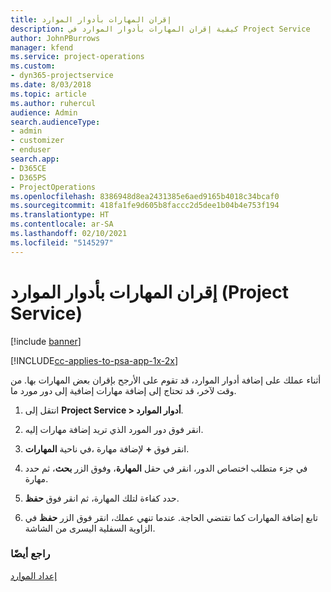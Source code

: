 ```yaml
---
title: إقران المهارات بأدوار الموارد
description: كيفية إقران المهارات بأدوار الموارد في Project Service
author: JohnPBurrows
manager: kfend
ms.service: project-operations
ms.custom:
- dyn365-projectservice
ms.date: 8/03/2018
ms.topic: article
ms.author: ruhercul
audience: Admin
search.audienceType:
- admin
- customizer
- enduser
search.app:
- D365CE
- D365PS
- ProjectOperations
ms.openlocfilehash: 8386948d8ea2431385e6aed9165b4018c34bcaf0
ms.sourcegitcommit: 418fa1fe9d605b8faccc2d5dee1b04b4e753f194
ms.translationtype: HT
ms.contentlocale: ar-SA
ms.lasthandoff: 02/10/2021
ms.locfileid: "5145297"
---
```

# <a name="associate-skills-with-resource-roles-project-service"></a>إقران المهارات بأدوار الموارد (Project Service)

[!include [banner](../includes/psa-now-project-operations.md)]

[!INCLUDE[cc-applies-to-psa-app-1x-2x](../includes/cc-applies-to-psa-app-1x-2x.md)]

أثناء عملك على إضافة أدوار الموارد، قد تقوم على الأرجح بإقران بعض المهارات بها. من وقت لآخر، قد تحتاج إلى إضافة مهارات إضافية إلى دور مورد ما.  
  
1.  انتقل إلى **Project Service > أدوار الموارد‬**.  
  
2.  انقر فوق دور المورد الذي تريد إضافة مهارات إليه.  
  
3.  في ناحية **المهارات‏‎**، انقر فوق **+** لإضافة مهارة.  
  
4.  في جزء متطلب اختصاص الدور‬، انقر في حقل **المهارة**، وفوق الزر **بحث**، ثم حدد مهارة.  
  
5.  حدد كفاءة لتلك المهارة، ثم انقر فوق **حفظ**.  
  
6.  تابع إضافة المهارات كما تقتضي الحاجة. عندما تنهي عملك، انقر فوق الزر **حفظ** في الزاوية السفلية اليسرى من الشاشة.  
  
### <a name="see-also"></a>راجع أيضًا  
 [إعداد الموارد](../psa/set-up-resources.md)
